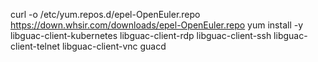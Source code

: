 curl -o /etc/yum.repos.d/epel-OpenEuler.repo https://down.whsir.com/downloads/epel-OpenEuler.repo
yum install -y libguac-client-kubernetes libguac-client-rdp libguac-client-ssh libguac-client-telnet libguac-client-vnc guacd

